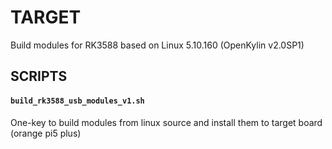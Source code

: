 # TARGET
Build modules for RK3588 based on Linux 5.10.160 (OpenKylin v2.0SP1)


## SCRIPTS

#### `build_rk3588_usb_modules_v1.sh`

One-key to build modules from linux source and install them to target board (orange pi5 plus)




